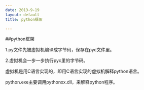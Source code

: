 ```yaml
---
date: 2013-9-19
layout: default
title: python框架

---
```

##python框架

1.py文件先被虚拟机编译成字节码，保存在pyc文件里。

2.虚拟机会一步一步执行pyc里的字节码。

虚拟机是用C语言实现的，即用C语言实现的虚拟机解释python语言。

python.exe主要调用pythonxx.dll，来解释python程序。









